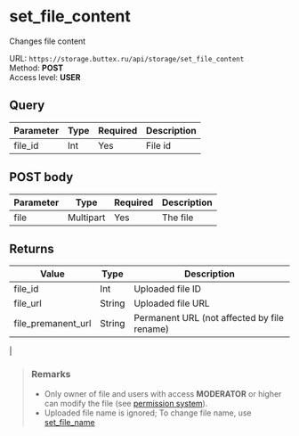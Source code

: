 # set_file_content
Changes file content

URL: `https://storage.buttex.ru/api/storage/set_file_content`\
Method: **POST**\
Access level: **USER**

## Query
| Parameter | Type | Required | Description |
|-----------|------|----------|-------------|
| file_id   | Int  | Yes      | File id     |

## POST body
| Parameter | Type      | Required | Description |
|-----------|-----------|----------|-------------|
| file      | Multipart | Yes      | The file    |

## Returns
| Value              | Type    | Description                                 |
|--------------------|---------|---------------------------------------------|
| file_id            | Int     | Uploaded file ID                            |
| file_url           | String  | Uploaded file URL                           |
| file_premanent_url | String  | Permanent URL (not affected by file rename) |
| 

> ### Remarks
> - Only owner of file and users with access **MODERATOR** or higher can modify
> the file (see [permission system](../../users/permission-system.md)).
> - Uploaded file name is ignored; To change file name, use [set_file_name](set_file_name.md)